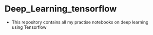 # Deep_Learning_tensorflow
- This repository contains all my practise notebooks on deep learning using Tensorflow

